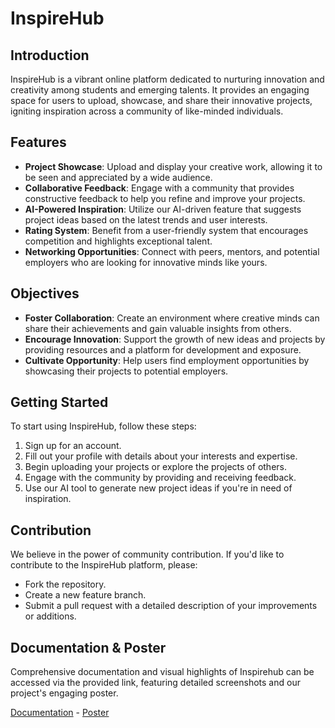 # InspireHub

## Introduction
InspireHub is a vibrant online platform dedicated to nurturing innovation and creativity among students and emerging talents. It provides an engaging space for users to upload, showcase, and share their innovative projects, igniting inspiration across a community of like-minded individuals.

## Features
- **Project Showcase**: Upload and display your creative work, allowing it to be seen and appreciated by a wide audience.
- **Collaborative Feedback**: Engage with a community that provides constructive feedback to help you refine and improve your projects.
- **AI-Powered Inspiration**: Utilize our AI-driven feature that suggests project ideas based on the latest trends and user interests.
- **Rating System**: Benefit from a user-friendly system that encourages competition and highlights exceptional talent.
- **Networking Opportunities**: Connect with peers, mentors, and potential employers who are looking for innovative minds like yours.

## Objectives
- **Foster Collaboration**: Create an environment where creative minds can share their achievements and gain valuable insights from others.
- **Encourage Innovation**: Support the growth of new ideas and projects by providing resources and a platform for development and exposure.
- **Cultivate Opportunity**: Help users find employment opportunities by showcasing their projects to potential employers.

## Getting Started
To start using InspireHub, follow these steps:
1. Sign up for an account.
2. Fill out your profile with details about your interests and expertise.
3. Begin uploading your projects or explore the projects of others.
4. Engage with the community by providing and receiving feedback.
5. Use our AI tool to generate new project ideas if you're in need of inspiration.

## Contribution
We believe in the power of community contribution. If you'd like to contribute to the InspireHub platform, please:
- Fork the repository.
- Create a new feature branch.
- Submit a pull request with a detailed description of your improvements or additions.

## Documentation & Poster


Comprehensive documentation and visual highlights of Inspirehub can be accessed via the provided link, featuring detailed screenshots and our project's engaging poster.

[Documentation](https://drive.google.com/file/d/1lMdDoU8VcHdIdeRR4xKC1IxTcD1QRXKm/view?usp=drive_link) - [Poster](https://drive.google.com/file/d/1_peYDZZmvQ1QjYcuS9leubIIpMMq3eCj/view?usp=drive_link) 

